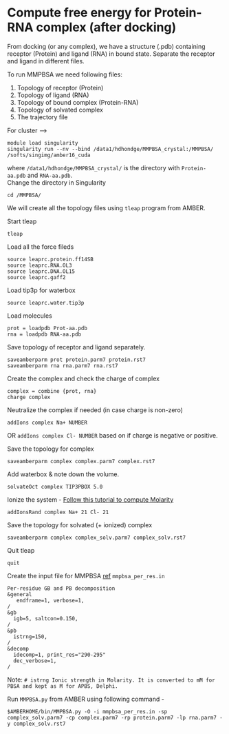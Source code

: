 # Compute free energy for Protein-RNA complex (after docking) 
From docking (or any complex), we have a structure (.pdb) containing receptor (Protein) and ligand (RNA) in bound state. Separate the receptor and ligand in different files.  

To run MMPBSA we need following files:
1. Topology of receptor (Protein)
2. Topology of ligand (RNA)
3. Topology of bound complex (Protein-RNA)
4. Topology of solvated complex 
5. The trajectory file

For cluster -->  

```
module load singularity
singularity run --nv --bind /data1/hdhondge/MMPBSA_crystal:/MMPBSA/  /softs/singimg/amber16_cuda
```
where `/data1/hdhondge/MMPBSA_crystal/` is the directory with `Protein-aa.pdb` and `RNA-aa.pdb`.  
Change the directory in Singularity 
```
cd /MMPBSA/
```

We will create all the topology files using `tleap` program from AMBER.

Start tleap
```
tleap
```

Load all the force fileds
```
source leaprc.protein.ff14SB 
source leaprc.RNA.OL3
source leaprc.DNA.OL15
source leaprc.gaff2
```

Load tip3p for waterbox
```
source leaprc.water.tip3p
```

Load molecules
```
prot = loadpdb Prot-aa.pdb
rna = loadpdb RNA-aa.pdb
```

Save topology of receptor and ligand separately.
```
saveamberparm prot protein.parm7 protein.rst7
saveamberparm rna rna.parm7 rna.rst7
```

Create the complex and check the charge of complex
```
complex = combine {prot, rna}
charge complex
```
Neutralize the complex if needed (in case charge is non-zero)
```
addIons complex Na+ NUMBER
```
OR `addIons complex Cl- NUMBER` based on if charge is negative or positive.  


Save the topology for complex
```
saveamberparm complex complex.parm7 complex.rst7
```

Add waterbox & note down the volume.
```
solvateOct complex TIP3PBOX 5.0
```

Ionize the system - [Follow this tutorial to compute Molarity](http://ambermd.org/tutorials/basic/tutorial8/index.php)
```
addIonsRand complex Na+ 21 Cl- 21
```
Save the topology for solvated (+ ionized) complex
```
saveamberparm complex complex_solv.parm7 complex_solv.rst7
```
Quit tleap
```
quit
```

Create the input file for MMPBSA [ref](https://ambermd.org/tutorials/advanced/tutorial3/py_script/section6.htm)
`mmpbsa_per_res.in`
```
Per-residue GB and PB decomposition
&general
   endframe=1, verbose=1,
/
&gb
  igb=5, saltcon=0.150,
/
&pb
  istrng=150,
/
&decomp
  idecomp=1, print_res="290-295"
  dec_verbose=1,
/
```
Note: `# istrng Ionic strength in Molarity. It is converted to mM for PBSA and kept as M for APBS, Delphi.`

Run `MMPBSA.py` from AMBER using following command - 
```
$AMBERHOME/bin/MMPBSA.py -O -i mmpbsa_per_res.in -sp complex_solv.parm7 -cp complex.parm7 -rp protein.parm7 -lp rna.parm7 -y complex_solv.rst7
```
